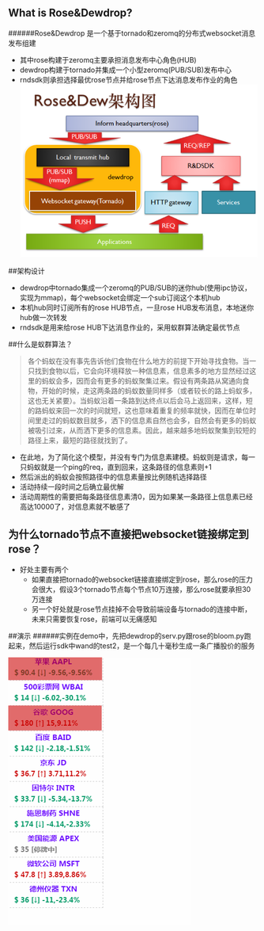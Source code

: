 ## What is Rose&Dewdrop?
######Rose&Dewdrop 是一个基于tornado和zeromq的分布式websocket消息发布组建
* 其中rose构建于zeromq主要承担消息发布中心角色(HUB)
* dewdrop构建于tornado并集成一个小型zeromq(PUB/SUB)发布中心
* rndsdk则承担选择最优rose节点并给rose节点下达消息发布作业的角色
![r&d_structure](rdstu.png)

##架构设计
* dewdrop中tornado集成一个zeromq的PUB/SUB的迷你hub(使用ipc协议，实现为mmap)，每个websocket会绑定一个sub订阅这个本机hub
* 本机hub同时订阅所有的rose HUB节点，一旦rose HUB发布消息，本地迷你hub做一次转发
* rndsdk是用来给rose HUB下达消息作业的，采用蚁群算法确定最优节点

##什么是蚁群算法？
>各个蚂蚁在没有事先告诉他们食物在什么地方的前提下开始寻找食物。当一只找到食物以后，它会向环境释放一种信息素，信息素多的地方显然经过这里的蚂蚁会多，因而会有更多的蚂蚁聚集过来。假设有两条路从窝通向食物，开始的时候，走这两条路的蚂蚁数量同样多（或者较长的路上蚂蚁多，这也无关紧要）。当蚂蚁沿着一条路到达终点以后会马上返回来，这样，短的路蚂蚁来回一次的时间就短，这也意味着重复的频率就快，因而在单位时间里走过的蚂蚁数目就多，洒下的信息素自然也会多，自然会有更多的蚂蚁被吸引过来，从而洒下更多的信息素。因此，越来越多地蚂蚁聚集到较短的路径上来，最短的路径就找到了。
* 在此地，为了简化这个模型，并没有专门为信息素建模。蚂蚁则是请求，每一只蚂蚁就是一个ping的req，直到回来，这条路径的信息素则+1
* 然后派出的蚂蚁会按照路径中的信息素量按比例随机选择路径
* 活动持续一段时间之后确立最优解
* 活动周期性的需要把每条路径信息素清0，因为如果某一条路径上信息素已经高达10000了，对信息素就不敏感了

## 为什么tornado节点不直接把websocket链接绑定到rose？

* 好处主要有两个
    *   如果直接把tornado的websocket链接直接绑定到rose，那么rose的压力会很大，假设3个tornado节点每个节点10万连接，那么rose就要承担30万连接
    *   另一个好处就是rose节点挂掉不会导致前端设备与tornado的连接中断，未来只需要恢复rose，前端可以无痛感知

##演示
######实例在demo中，先把dewdrop的serv.py跟rose的bloom.py跑起来，然后运行sdk中wand的test2，是一个每几十毫秒生成一条广播股价的服务

![demo_stock](stock.gif)
